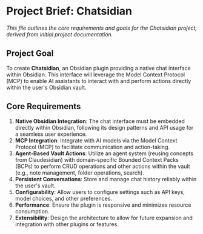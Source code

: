 # Project Brief: Chatsidian

*This file outlines the core requirements and goals for the Chatsidian project, derived from initial project documentation.*

## Project Goal

To create **Chatsidian**, an Obsidian plugin providing a native chat interface within Obsidian. This interface will leverage the Model Context Protocol (MCP) to enable AI assistants to interact with and perform actions directly within the user's Obsidian vault.

## Core Requirements

1.  **Native Obsidian Integration**: The chat interface must be embedded directly within Obsidian, following its design patterns and API usage for a seamless user experience.
2.  **MCP Integration**: Integrate with AI models via the Model Context Protocol (MCP) to facilitate communication and action-taking.
3.  **Agent-Based Vault Actions**: Utilize an agent system (reusing concepts from Claudesidian) with domain-specific Bounded Context Packs (BCPs) to perform CRUD operations and other actions within the vault (e.g., note management, folder operations, search).
4.  **Persistent Conversations**: Store and manage chat history reliably within the user's vault.
5.  **Configurability**: Allow users to configure settings such as API keys, model choices, and other preferences.
6.  **Performance**: Ensure the plugin is responsive and minimizes resource consumption.
7.  **Extensibility**: Design the architecture to allow for future expansion and integration with other plugins or features.
